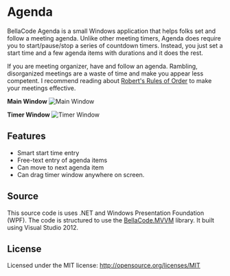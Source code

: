 Agenda
======
BellaCode Agenda is a small Windows application that helps folks set and follow a meeting agenda.
Unlike other meeting timers, Agenda does require you to start/pause/stop a series of countdown timers.
Instead, you just set a start time and a few agenda items with durations and it does the rest.

If you are meeting organizer, have and follow an agenda. 
Rambling, disorganized meetings are a waste of time and make you appear less competent.
I recommend reading about [Robert's Rules of Order](http://en.wikipedia.org/wiki/Robert%27s_Rules_of_Order) 
to make your meetings effective.

**Main Window**
![Main Window](https://github.com/BellaCode/Agenda/blob/master/screenshots/MainWindow.PNG "Main Window")

**Timer Window**
![Timer Window](https://github.com/BellaCode/Agenda/blob/master/screenshots/TimerWindow.PNG "Timer Window")

Features
------
- Smart start time entry
- Free-text entry of agenda items
- Can move to next agenda item
- Can drag timer window anywhere on screen.

Source
------
This source code is uses .NET and Windows Presentation Foundation (WPF).
The code is structured to use the [BellaCode.MVVM](https://github.com/BellaCode/MVVM) library.
It built using Visual Studio 2012.

License
------
Licensed under the MIT license: http://opensource.org/licenses/MIT

